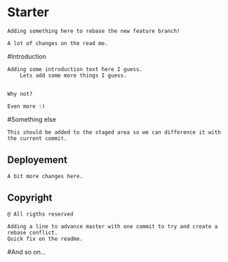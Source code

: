 # Starter

	Adding something here to rebase the new feature branch!
	
	A lot of changes on the read me.
	


#Introduction

	Adding some introduction text here I guess.
		Lets add some more things I guess. 
	
	
	Why not?
	
	Even more :)
	
	


#Something else

	This should be added to the staged area so we can difference it with the current commit.

## Deployement

	A bit more changes here.

## Copyright 

	@ All rigths reserved
	
	Adding a line to advance master with one commit to try and create a rebase conflict.
	Quick fix on the readme. 
		

#And so on...